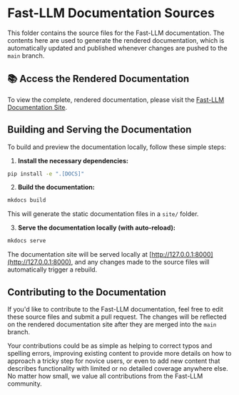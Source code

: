 # Fast-LLM Documentation Sources

This folder contains the source files for the Fast-LLM documentation. The contents here are used to generate the rendered documentation, which is automatically updated and published whenever changes are pushed to the `main` branch.

## 📚 Access the Rendered Documentation

To view the complete, rendered documentation, please visit the [Fast-LLM Documentation Site](https://servicenow.github.io/Fast-LLM).

## Building and Serving the Documentation

To build and preview the documentation locally, follow these simple steps:

1.   **Install the necessary dependencies:**

   ```bash
   pip install -e ".[DOCS]"
   ```

2.   **Build the documentation:**

   ```bash
   mkdocs build
   ```

   This will generate the static documentation files in a `site/` folder.

3.   **Serve the documentation locally (with auto-reload):**

   ```bash
   mkdocs serve
   ```

   The documentation site will be served locally at [http://127.0.0.1:8000](http://127.0.0.1:8000), and any changes made to the source files will automatically trigger a rebuild.

## Contributing to the Documentation

If you'd like to contribute to the Fast-LLM documentation, feel free to edit these source files and submit a pull request. The changes will be reflected on the rendered documentation site after they are merged into the `main` branch.

Your contributions could be as simple as helping to correct typos and spelling errors, improving existing content to provide more details on how to approach a tricky step for novice users, or even to add new content that describes functionality with limited or no detailed coverage anywhere else. No matter how small, we value all contributions from the Fast-LLM community.
